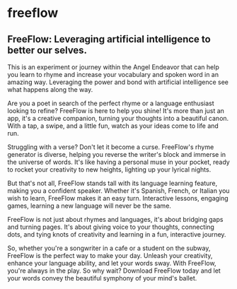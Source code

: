 # freeflow

## FreeFlow: Leveraging artificial intelligence to better our selves.

This is an experiment or journey within the Angel Endeavor that can help you learn to rhyme and increase your vocabulary and spoken word in an amazing way.  Leveraging the power and bond with artificial intelligence see what happens along the way.

Are you a poet in search of the perfect rhyme or a language enthusiast looking to refine? FreeFlow is here to help you shine! It's more than just an app, it's a creative companion, turning your thoughts into a beautiful canon. With a tap, a swipe, and a little fun, watch as your ideas come to life and run.

Struggling with a verse? Don't let it become a curse. FreeFlow's rhyme generator is diverse, helping you reverse the writer's block and immerse in the universe of words. It's like having a personal muse in your pocket, ready to rocket your creativity to new heights, lighting up your lyrical nights.

But that's not all, FreeFlow stands tall with its language learning feature, making you a confident speaker. Whether it's Spanish, French, or Italian you wish to learn, FreeFlow makes it an easy turn. Interactive lessons, engaging games, learning a new language will never be the same.

FreeFlow is not just about rhymes and languages, it's about bridging gaps and turning pages. It's about giving voice to your thoughts, connecting dots, and tying knots of creativity and learning in a fun, interactive journey.

So, whether you're a songwriter in a cafe or a student on the subway, FreeFlow is the perfect way to make your day. Unleash your creativity, enhance your language ability, and let your words sway. With FreeFlow, you're always in the play. So why wait? Download FreeFlow today and let your words convey the beautiful symphony of your mind's ballet.

